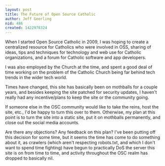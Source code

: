 ```yaml
---
layout: post
title: The Future of Open Source Catholic
author: Jeff Geerling
nid: 486
created: 1422978324
---
```

When I started Open Source Catholic in 2009, I was hoping to create a centralized resource for Catholics who were involved in OSS, sharing of ideas, tips and techniques for technology and web use for Catholic organizations, and a forum for Catholic software and app developers.

I was also employed by the Church at the time, and spent a good deal of time working on the problem of the Catholic Church being far behind tech trends in the wider tech world.

Times have changed, this site has basically been on mothballs for a couple years, and besides keeping the site patched for security updates, I haven't really had any incentive/plans to keep the site or the community going.

If someone else in the OSC community would like to take the reins, host the site, etc., I'd be happy to turn this over to them. Otherwise, my plan at this point is to turn the site into a static site, put it on mothballs permanently, and close out the social media accounts.

Are there any objections? Any feedback on this plan? I've been putting off this decision for some time, but it seems the time has come to do something about it, as crawlers (which aren't respecting robots.txt, and which I don't want to spend time fighting) have begun to practically DoS the server this site is on from time to time, and activity throughout the OSC realm has dropped to basically nil.
